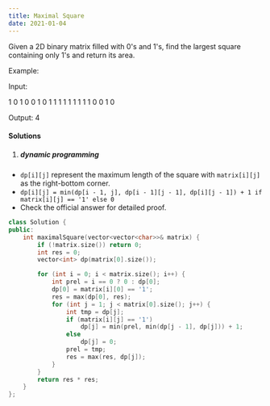 ```yaml
---
title: Maximal Square
date: 2021-01-04
---
```

Given a 2D binary matrix filled with 0's and 1's, find the largest square containing only 1's and return its area.

Example:

Input: 

1 0 1 0 0
1 0 1 1 1
1 1 1 1 1
1 0 0 1 0

Output: 4


#### Solutions

1. ##### dynamic programming

- `dp[i][j]` represent the maximum length of the square with `matrix[i][j]` as the right-bottom corner.
- `dp[i][j] = min(dp[i - 1, j], dp[i - 1][j - 1], dp[i][j - 1]) + 1 if matrix[i][j] == '1' else 0`
- Check the official answer for detailed proof.

```cpp
class Solution {
public:
    int maximalSquare(vector<vector<char>>& matrix) {
        if (!matrix.size()) return 0;
        int res = 0;
        vector<int> dp(matrix[0].size());

        for (int i = 0; i < matrix.size(); i++) {
            int prel = i == 0 ? 0 : dp[0];
            dp[0] = matrix[i][0] == '1';
            res = max(dp[0], res);
            for (int j = 1; j < matrix[0].size(); j++) {
                int tmp = dp[j];
                if (matrix[i][j] == '1')
                    dp[j] = min(prel, min(dp[j - 1], dp[j])) + 1;
                else
                    dp[j] = 0;
                prel = tmp;
                res = max(res, dp[j]);
            }
        }
        return res * res;
    }
};
```